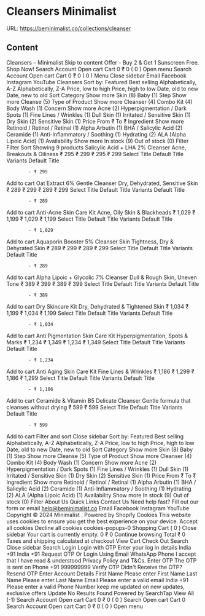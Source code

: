 # Cleansers  Minimalist

URL: https://beminimalist.co/collections/cleanser

## Content

Cleansers – Minimalist
Skip to content
Offer - Buy 2 & Get 1 Sunscreen Free. Shop Now!
Search
Account
Open cart
Cart
0
₹ 0
(
0
)
Open menu
Search
Account
Open cart
Cart
0
₹ 0
(
0
)
Menu
Close sidebar
Email
Facebook
Instagram
YouTube
Cleansers
Sort by:
Featured
Best selling
Alphabetically, A-Z
Alphabetically, Z-A
Price, low to high
Price, high to low
Date, old to new
Date, new to old
Sort
Category
Show more
Skin (8)
Baby (1)
Step
Show more
Cleanse (5)
Type of Product
Show more
Cleanser (4)
Combo Kit (4)
Body Wash (1)
Concern
Show more
Acne (2)
Hyperpigmentation / Dark Spots (1)
Fine Lines / Wrinkles (1)
Dull Skin (1)
Irritated / Sensitive Skin (1)
Dry Skin (2)
Sensitive Skin (1)
Price
From
₹
To
₹
Ingredient
Show more
Retinoid / Retinol / Retinal (1)
Alpha Arbutin (1)
BHA / Salicylic Acid (2)
Ceramide (1)
Anti-Inflammatory / Soothing (1)
Hydrating (2)
ALA (Alpha Lipoic Acid) (1)
Availability
Show more
In stock (9)
Out of stock (0)
Filter
Filter
Sort
Showing 9 products
Salicylic Acid + LHA 2% Cleanser
Acne, Breakouts & Oiliness
₹ 295
₹ 299
₹ 295
₹ 299
Select Title
Default Title
Variants
Default Title
            
            - ₹ 295
Add to cart
Oat Extract 6% Gentle Cleanser
Dry, Dehydrated, Sensitive Skin
₹ 289
₹ 299
₹ 289
₹ 299
Select Title
Default Title
Variants
Default Title
            
            - ₹ 289
Add to cart
Anti-Acne Skin Care Kit
Acne, Oily Skin & Blackheads
₹ 1,029
₹ 1,199
₹ 1,029
₹ 1,199
Select Title
Default Title
Variants
Default Title
            
            - ₹ 1,029
Add to cart
Aquaporin Booster 5% Cleanser
Skin Tightness, Dry & Dehyrated Skin
₹ 289
₹ 299
₹ 289
₹ 299
Select Title
Default Title
Variants
Default Title
            
            - ₹ 289
Add to cart
Alpha Lipoic + Glycolic 7% Cleanser
Dull & Rough Skin, Uneven Tone
₹ 389
₹ 399
₹ 389
₹ 399
Select Title
Default Title
Variants
Default Title
            
            - ₹ 389
Add to cart
Dry Skincare Kit
Dry, Dehydrated & Tightened Skin
₹ 1,034
₹ 1,199
₹ 1,034
₹ 1,199
Select Title
Default Title
Variants
Default Title
            
            - ₹ 1,034
Add to cart
Anti Pigmentation Skin Care Kit
Hyperpigmentation, Spots & Marks
₹ 1,234
₹ 1,349
₹ 1,234
₹ 1,349
Select Title
Default Title
Variants
Default Title
            
            - ₹ 1,234
Add to cart
Anti Aging Skin Care Kit
Fine Lines & Wrinkles
₹ 1,186
₹ 1,299
₹ 1,186
₹ 1,299
Select Title
Default Title
Variants
Default Title
            
            - ₹ 1,186
Add to cart
Ceramide & Vitamin B5 Delicate Cleanser
Gentle formula that cleanses without drying
₹ 599
₹ 599
Select Title
Default Title
Variants
Default Title
            
            - ₹ 599
Add to cart
Filter and sort
Close sidebar
Sort by:
Featured
Best selling
Alphabetically, A-Z
Alphabetically, Z-A
Price, low to high
Price, high to low
Date, old to new
Date, new to old
Sort
Category
Show more
Skin (8)
Baby (1)
Step
Show more
Cleanse (5)
Type of Product
Show more
Cleanser (4)
Combo Kit (4)
Body Wash (1)
Concern
Show more
Acne (2)
Hyperpigmentation / Dark Spots (1)
Fine Lines / Wrinkles (1)
Dull Skin (1)
Irritated / Sensitive Skin (1)
Dry Skin (2)
Sensitive Skin (1)
Price
From
₹
To
₹
Ingredient
Show more
Retinoid / Retinol / Retinal (1)
Alpha Arbutin (1)
BHA / Salicylic Acid (2)
Ceramide (1)
Anti-Inflammatory / Soothing (1)
Hydrating (2)
ALA (Alpha Lipoic Acid) (1)
Availability
Show more
In stock (9)
Out of stock (0)
Filter
About Us
Quick Links
Contact Us
Need help fast? Fill out
our form
or email help@beminimalist.co
Email
Facebook
Instagram
YouTube
Copyright © 2024
Minimalist
.
Powered by Shopify
Cookies
This website uses cookies to ensure you get the best experience on your device.
Accept all cookies
Decline all cookies
cookies-popups-0
Shopping Cart
            (
0
)
Close sidebar
Your cart is currently empty.
0
₹ 0
Continue browsing
Total
₹ 0
Taxes and shipping calculated at checkout
View Cart
Check Out
Search
Close sidebar
Search
Login
Login with OTP
Enter your log in details
India
+91
India
+91
Request OTP
Or Login Using
Email
WhatsApp
Phone
I accept that I have read & understood
Privacy Policy
and T&Cs.
Enter OTP
The OTP is sent on
Phone
+91 999999999
Verify OTP
Didn't Receive the OTP?
Resend OTP
Enter Account Details
First Name
Please enter First Name
Last Name
Please enter Last Name
Email
Please enter a valid email
India
+91
Please enter a valid Phone Number
keep me updated on new updates, exclusive offers
Update
No Results Found
Powered by SearchTap
View All (-1)
Search
Account
Open cart
Cart
0
₹ 0
(
0
)
Search
Open cart
Cart
0
Search
Account
Open cart
Cart
0
₹ 0
(
0
)
Open menu